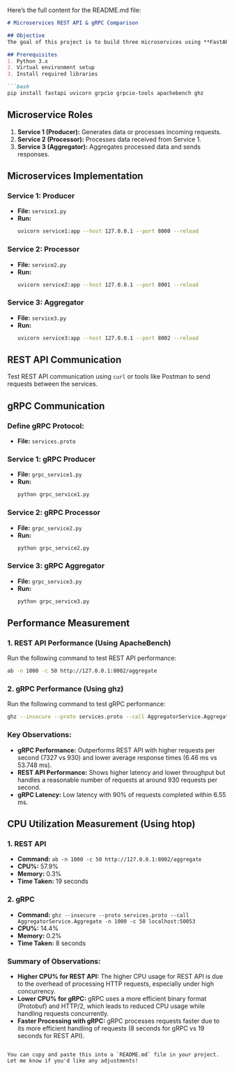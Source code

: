 Here’s the full content for the README.md file:

```markdown
# Microservices REST API & gRPC Comparison

## Objective
The goal of this project is to build three microservices using **FastAPI**, implement communication between them using **REST API** and **gRPC (bidirectional streaming)**, and compare the **CPU utilization** and **throughput** of both communication methods.

## Prerequisites
1. Python 3.x
2. Virtual environment setup
3. Install required libraries

```bash
pip install fastapi uvicorn grpcio grpcio-tools apachebench ghz
```

## Microservice Roles
1. **Service 1 (Producer):** Generates data or processes incoming requests.
2. **Service 2 (Processor):** Processes data received from Service 1.
3. **Service 3 (Aggregator):** Aggregates processed data and sends responses.

## Microservices Implementation

### Service 1: Producer
- **File:** `service1.py`
- **Run:**
  ```bash
  uvicorn service1:app --host 127.0.0.1 --port 8000 --reload
  ```

### Service 2: Processor
- **File:** `service2.py`
- **Run:**
  ```bash
  uvicorn service2:app --host 127.0.0.1 --port 8001 --reload
  ```

### Service 3: Aggregator
- **File:** `service3.py`
- **Run:**
  ```bash
  uvicorn service3:app --host 127.0.0.1 --port 8002 --reload
  ```

## REST API Communication
Test REST API communication using `curl` or tools like Postman to send requests between the services.

## gRPC Communication
### Define gRPC Protocol:
- **File:** `services.proto`

### Service 1: gRPC Producer
- **File:** `grpc_service1.py`
- **Run:**
  ```bash
  python grpc_service1.py
  ```

### Service 2: gRPC Processor
- **File:** `grpc_service2.py`
- **Run:**
  ```bash
  python grpc_service2.py
  ```

### Service 3: gRPC Aggregator
- **File:** `grpc_service3.py`
- **Run:**
  ```bash
  python grpc_service3.py
  ```

## Performance Measurement

### 1. REST API Performance (Using ApacheBench)
Run the following command to test REST API performance:
```bash
ab -n 1000 -c 50 http://127.0.0.1:8002/aggregate
```

### 2. gRPC Performance (Using ghz)
Run the following command to test gRPC performance:
```bash
ghz --insecure --proto services.proto --call AggregatorService.Aggregate -n 1000 -c 50 localhost:50053
```

### Key Observations:
- **gRPC Performance:** Outperforms REST API with higher requests per second (7327 vs 930) and lower average response times (6.46 ms vs 53.748 ms).
- **REST API Performance:** Shows higher latency and lower throughput but handles a reasonable number of requests at around 930 requests per second.
- **gRPC Latency:** Low latency with 90% of requests completed within 6.55 ms.

## CPU Utilization Measurement (Using htop)

### 1. REST API
- **Command:** `ab -n 1000 -c 50 http://127.0.0.1:8002/aggregate`
- **CPU%:** 57.9%
- **Memory:** 0.3%
- **Time Taken:** 19 seconds

### 2. gRPC
- **Command:** `ghz --insecure --proto services.proto --call AggregatorService.Aggregate -n 1000 -c 50 localhost:50053`
- **CPU%:** 14.4%
- **Memory:** 0.2%
- **Time Taken:** 8 seconds

### Summary of Observations:
- **Higher CPU% for REST API:** The higher CPU usage for REST API is due to the overhead of processing HTTP requests, especially under high concurrency.
- **Lower CPU% for gRPC:** gRPC uses a more efficient binary format (Protobuf) and HTTP/2, which leads to reduced CPU usage while handling requests concurrently.
- **Faster Processing with gRPC:** gRPC processes requests faster due to its more efficient handling of requests (8 seconds for gRPC vs 19 seconds for REST API).
```

You can copy and paste this into a `README.md` file in your project. Let me know if you'd like any adjustments!

